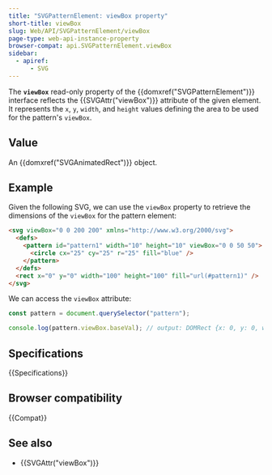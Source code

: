 ```yaml
---
title: "SVGPatternElement: viewBox property"
short-title: viewBox
slug: Web/API/SVGPatternElement/viewBox
page-type: web-api-instance-property
browser-compat: api.SVGPatternElement.viewBox
sidebar:
  - apiref:
      - SVG
---
```


The **`viewBox`** read-only property of the {{domxref("SVGPatternElement")}} interface reflects the {{SVGAttr("viewBox")}} attribute of the given element. It represents the `x`, `y`, `width`, and `height` values defining the area to be used for the pattern's `viewBox`.

## Value

An {{domxref("SVGAnimatedRect")}} object.

## Example

Given the following SVG, we can use the `viewBox` property to retrieve the dimensions of the `viewBox` for the pattern element:

```html
<svg viewBox="0 0 200 200" xmlns="http://www.w3.org/2000/svg">
  <defs>
    <pattern id="pattern1" width="10" height="10" viewBox="0 0 50 50">
      <circle cx="25" cy="25" r="25" fill="blue" />
    </pattern>
  </defs>
  <rect x="0" y="0" width="100" height="100" fill="url(#pattern1)" />
</svg>
```

We can access the `viewBox` attribute:

```js
const pattern = document.querySelector("pattern");

console.log(pattern.viewBox.baseVal); // output: DOMRect {x: 0, y: 0, width: 50, height: 50}
```

## Specifications

{{Specifications}}

## Browser compatibility

{{Compat}}

## See also

- {{SVGAttr("viewBox")}}
